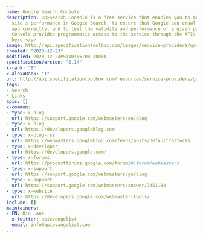 ```yaml
---
name: Google Search Console
description: <p>Search Console is a free service that enables you to monitor your
  site's performance in Google Search, to ensure that Google can crawl your site or
  app correctly, and to test the validity and performance of a given page. Search
  Console provides programmatic access to the service through the APIs documented
  here.</p>
image: http://api.specificationtoolbox.com/images/service-providers/google-search-console.jpg
created: "2020-12-23"
modified: 2020-12-24PST10:05:00-28800
specificationVersion: "0.14"
x-rank: "8"
x-alexaRank: "1"
url: http://api.specificationtoolbox.com/resources/service-providers/google-search-console/
tags:
- Search
- Links
apis: []
x-common:
- type: x-blog
  url: https://support.google.com/webmasters/go/blog
- type: x-blog
  url: https://developers.googleblog.com
- type: x-blog-rss
  url: https://webmasters.googleblog.com/feeds/posts/default?alt=rss
- type: x-developer
  url: https://developers.google.com/
- type: x-forums
  url: https://productforums.google.com/forum/#!forum/webmasters
- type: x-support
  url: https://support.google.com/webmasters/go/blog
- type: x-support
  url: https://support.google.com/webmasters/answer/7451184
- type: x-website
  url: https://developers.google.com/webmaster-tools/
include: []
maintainers:
- FN: Kin Lane
  x-twitter: apievangelist
  email: info@apievangelist.com
...
```

